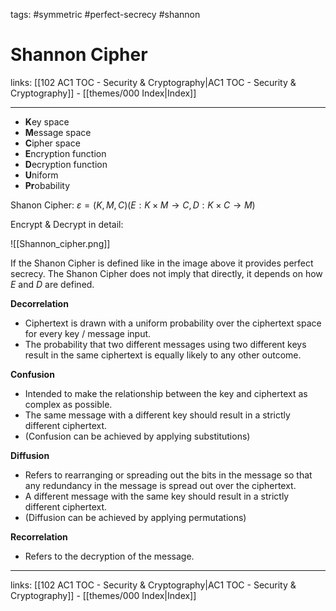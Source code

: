 tags: #symmetric #perfect-secrecy #shannon

# Shannon Cipher

links: [[102 AC1 TOC - Security & Cryptography|AC1 TOC - Security & Cryptography]] - [[themes/000 Index|Index]]

---

* **K**ey space
* **M**essage space
* **C**ipher space
* **E**ncryption function
* **D**ecryption function
* **U**niform
* **Pr**obability

Shanon Cipher: $ε = {(K, M, C)(E: K × M → C, D: K × C → M)}$

Encrypt & Decrypt in detail:

![[Shannon_cipher.png]]

If the Shanon Cipher is defined like in the image above it provides perfect secrecy. The Shanon Cipher does not imply that directly, it depends on how $E$ and $D$ are defined.

**Decorrelation** 

- Ciphertext is drawn with a uniform probability over the ciphertext space for every key / message input.
- The probability that two different messages using two different keys result in the same ciphertext is equally likely to any other outcome.

**Confusion**

- Intended to make the relationship between the key and ciphertext as complex as possible.
- The same message with a different key should result in a strictly different ciphertext.
- (Confusion can be achieved by applying substitutions)

**Diffusion**

- Refers to rearranging or spreading out the bits in the message so that any redundancy in the message is spread out over the ciphertext. 
- A different message with the same key should result in a strictly different ciphertext.
- (Diffusion can be achieved by applying permutations)

**Recorrelation**

- Refers to the decryption of the message.

---
links: [[102 AC1 TOC - Security & Cryptography|AC1 TOC - Security & Cryptography]] - [[themes/000 Index|Index]]